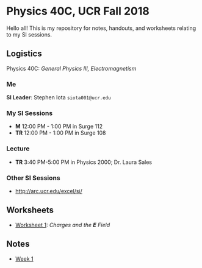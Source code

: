 # Physics 40C, UCR Fall 2018


Hello all! This is my repository for notes, handouts, and worksheets relating to my SI sessions.


## Logistics

Physics 40C:
*General Physics III, Electromagnetism*

### Me
**SI Leader**:
Stephen Iota
` siota001@ucr.edu `


### My SI Sessions

- **M** 12:00 PM - 1:00 PM in Surge 112
- **TR** 12:00 PM - 1:00 PM in Surge 108


### Lecture

- **TR** 3:40 PM-5:00 PM in Physics 2000; Dr. Laura Sales


### Other SI Sessions

- http://arc.ucr.edu/excel/si/


## Worksheets

- [Worksheet 1](https://github.com/stepheniota/physics-40c-f18/blob/master/Worksheets/P40C_F18_Worksheet1.pdf):
*Charges and the **E** Field*

## Notes

- [Week 1](https://github.com/stepheniota/physics-40c-f18/blob/master/Notes/Week1.pdf)

